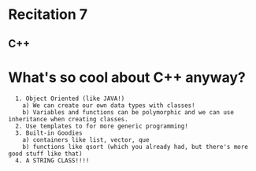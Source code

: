 # Recitation 7 #

## C++ ##

# What's so cool about C++ anyway? #
```
  1. Object Oriented (like JAVA!)
    a) We can create our own data types with classes!
    b) Variables and functions can be polymorphic and we can use inheritance when creating classes.
  2. Use templates to for more generic programming!
  3. Built-in Goodies
    a) containers like list, vector, que
    b) functions like qsort (which you already had, but there's more good stuff like that)
  4. A STRING CLASS!!!!
```
